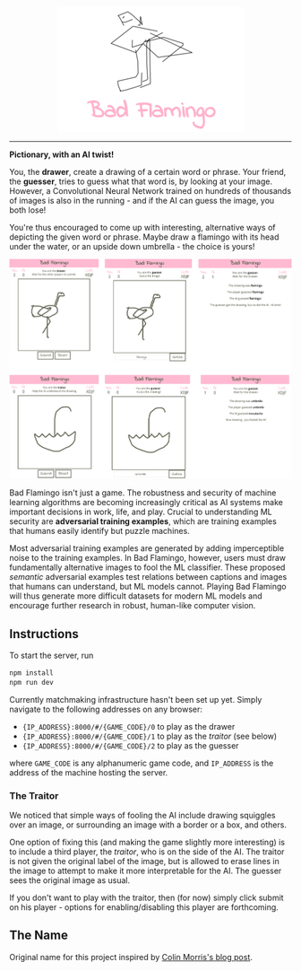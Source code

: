 <p align="center">
  <img src="./img/logo.png"/>
</p>

---

**Pictionary, with an AI twist!**

You, the **drawer**, create a drawing of a certain word or phrase. Your friend,
the **guesser**, tries to guess what that word is, by looking at your
image. However, a Convolutional Neural Network trained on hundreds of
thousands of images is also in the running - and if the AI can guess the
image, you both lose!

You're thus encouraged to come up with interesting, alternative ways of
depicting the given word or phrase. Maybe draw a flamingo with its head under
the water, or an upside down umbrella - the choice is yours!

![demos](./img/demos.png)

Bad Flamingo isn't just a game. The robustness and security of machine learning
algorithms are becoming increasingly critical as AI systems make important
decisions in work, life, and play. Crucial to understanding ML security are
**adversarial training examples**, which are training examples that humans
easily identify but puzzle machines.

Most adversarial training examples are generated by adding imperceptible noise
to the training examples. In Bad Flamingo, however, users must draw
fundamentally alternative images to fool the ML classifier. These proposed
*semantic* adversarial examples test relations between captions and images that
humans can understand, but ML models cannot. Playing Bad Flamingo will thus
generate more difficult datasets for modern ML models and encourage further
research in robust, human-like computer vision.

## Instructions

To start the server, run

```bash
npm install
npm run dev
```

Currently matchmaking infrastructure hasn't been set up yet. Simply navigate to
the following addresses on any browser:

- `{IP_ADDRESS}:8000/#/{GAME_CODE}/0` to play as the drawer
- `{IP_ADDRESS}:8000/#/{GAME_CODE}/1` to play as the *traitor* (see below)
- `{IP_ADDRESS}:8000/#/{GAME_CODE}/2` to play as the guesser

where `GAME_CODE` is any alphanumeric game code, and `IP_ADDRESS` is the
address of the machine hosting the server.

### The Traitor

We noticed that simple ways of fooling the AI include drawing squiggles over an
image, or surrounding an image with a border or a box, and others.

One option of fixing this (and making the game slightly more interesting) is to
include a third player, the *traitor*, who is on the side of the AI. The
traitor is not given the original label of the image, but is allowed to erase
lines in the image to attempt to make it more interpretable for the AI. The
guesser sees the original image as usual.

If you don't want to play with the traitor, then (for now) simply click submit
on his player - options for enabling/disabling this player are forthcoming.

## The Name

Original name for this project inspired by [Colin Morris's blog post](http://colinmorris.github.io/blog/bad_flamingos).

